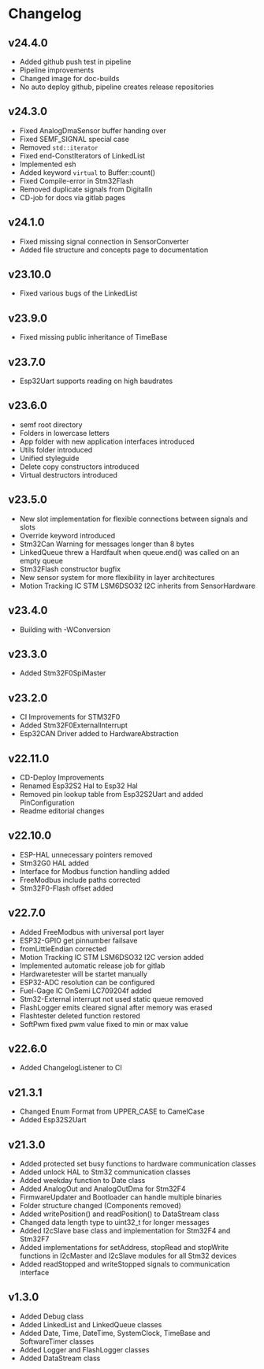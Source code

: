 # Changelog

## v24.4.0
* Added github push test in pipeline
* Pipeline improvements
* Changed image for doc-builds
* No auto deploy github, pipeline creates release repositories

## v24.3.0
* Fixed AnalogDmaSensor buffer handing over
* Fixed SEMF_SIGNAL special case
* Removed `std::iterator`
* Fixed end-ConstIterators of LinkedList
* Implemented esh
* Added keyword `virtual` to Buffer::count()
* Fixed Compile-error in Stm32Flash
* Removed duplicate signals from DigitalIn
* CD-job for docs via gitlab pages

## v24.1.0
* Fixed missing signal connection in SensorConverter
* Added file structure and concepts page to documentation

## v23.10.0
* Fixed various bugs of the LinkedList

## v23.9.0
* Fixed missing public inheritance of TimeBase

## v23.7.0
* Esp32Uart supports reading on high baudrates

## v23.6.0
* semf root directory
* Folders in lowercase letters
* App folder with new application interfaces introduced
* Utils folder introduced
* Unified styleguide
* Delete copy constructors introduced
* Virtual destructors introduced

## v23.5.0
* New slot implementation for flexible connections between signals and slots
* Override keyword introduced
* Stm32Can Warning for messages longer than 8 bytes
* LinkedQueue threw a Hardfault when queue.end() was called on an empty queue
* Stm32Flash constructor bugfix
* New sensor system for more flexibility in layer architectures
* Motion Tracking IC STM LSM6DSO32 I2C inherits from SensorHardware

## v23.4.0
* Building with -WConversion

## v23.3.0
* Added Stm32F0SpiMaster

## v23.2.0
* CI Improvements for STM32F0
* Added Stm32F0ExternalInterrupt
* Esp32CAN Driver added to HardwareAbstraction

## v22.11.0
* CD-Deploy Improvements
* Renamed Esp32S2 Hal to Esp32 Hal
* Removed pin lookup table from Esp32S2Uart and added PinConfiguration
* Readme editorial changes

## v22.10.0
* ESP-HAL unnecessary pointers removed
* Stm32G0 HAL added
* Interface for Modbus function handling added
* FreeModbus include paths corrected
* Stm32F0-Flash offset added

## v22.7.0
* Added FreeModbus with universal port layer
* ESP32-GPIO get pinnumber failsave
* fromLittleEndian corrected
* Motion Tracking IC STM LSM6DSO32 I2C version added
* Implemented automatic release job for gitlab
* Hardwaretester will be startet manually
* ESP32-ADC resolution can be configured
* Fuel-Gage IC OnSemi LC709204f added
* Stm32-External interrupt not used static queue removed
* FlashLogger emits cleared signal after memory was erased
* Flashtester deleted function restored
* SoftPwm fixed pwm value fixed to min or max value

## v22.6.0
* Added ChangelogListener to CI

## v21.3.1
* Changed Enum Format from UPPER_CASE to CamelCase
* Added Esp32S2Uart

## v21.3.0

* Added protected set busy functions to hardware communication classes
* Added unlock HAL to Stm32 communication classes
* Added weekday function to Date class
* Added AnalogOut and AnalogOutDma for Stm32F4
* FirmwareUpdater and Bootloader can handle multiple binaries
* Folder structure changed (Components removed)
* Added writePosition() and readPosition() to DataStream class
* Changed data length type to uint32_t for longer messages
* Added I2cSlave base class and implementation for Stm32F4 and Stm32F7
* Added implementations for setAddress, stopRead and stopWrite functions in I2cMaster and I2cSlave modules for all Stm32 devices
* Added readStopped and writeStopped signals to communication interface

## v1.3.0
* Added Debug class
* Added LinkedList and LinkedQueue classes
* Added Date, Time, DateTime, SystemClock, TimeBase and SoftwareTimer classes
* Added Logger and FlashLogger classes
* Added DataStream class
